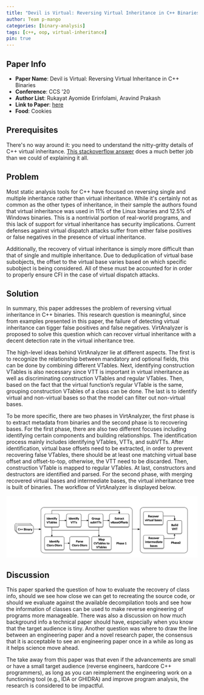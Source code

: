 ```yaml
---
title: "Devil is Virtual: Reversing Virtual Inheritance in C++ Binaries"
author: Team p-mango
categories: [binary-analysis]
tags: [c++, oop, virtual-inheritance]
pin: true
---
```


## Paper Info
- **Paper Name**: Devil is Virtual: Reversing Virtual Inheritance in C++ Binaries
- **Conference**: CCS '20
- **Author List**: Rukayat Ayomide Erinfolami, Aravind Prakash
- **Link to Paper**: [here](https://arxiv.org/pdf/2003.05039.pdf)
- **Food**: Cookies

## Prerequisites

There's no way around it: you need to understand the nitty-gritty details of C++ virtual inheritance.
[This stackoverflow answer](https://stackoverflow.com/a/16097013) does a much better job than we could of explaining it all.

## Problem

Most static analysis tools for C++ have focused on reversing single and multiple inheritance rather than virtual inheritance.
While it's certainly not as common as the other types of inheritance, in their sample the authors found that virtual inheritance was used in 11% of the Linux binaries and 12.5% of Windows binaries.
This is a nontrivial portion of real-world programs, and this lack of support for virtual inheritance has security implications.
Current defenses against virtual dispatch attacks suffer from either false positives or false negatives in the presence of virtual inheritance.

Additionally, the recovery of virtual inheritance is simply more difficult than that of single and multiple inheritance.
Due to deduplication of virtual base subobjects, the offset to the virtual base varies based on which specific subobject is being considered.
All of these must be accounted for in order to properly ensure CFI in the case of virtual dispatch attacks.

## Solution
In summary, this paper addresses the problem of reversing virtual inheritance in C++ binaries. This research question is meaningful, since from examples presented in this paper, the failure of detecting virtual inheritance can tigger false positives and false negatives. VirtAnalyzer is proposed to solve this question which can recover virtual inheritance with a decent detection rate in the virtual inheritance tree.

The high-level ideas behind VirtAnalyzer lie at different aspects. The first is to recognize the relationship between mandatory and optional fields, this can be done by combining different VTables. Next, identifying construction VTables is also necessary since VTT is important in virtual inheritance as well as discriminating construction VTables and regular VTables. Then, based on the fact that the virtual function’s regular VTable is the same, grouping construction VTables of a class can be done. The last is to identify virtual and non-virtual bases so that the model can filter out non-virtual bases.

To be more specific, there are two phases in VirtAnalyzer, the first phase is to extract metadata from binaries and the second phase is to recovering bases. For the first phase, there are also two different focuses including identifying certain components and building relationships. The identification process mainly includes identifying VTables, VTTs, and subVTTs. After identification, virtual base offsets need to be extracted, in order to prevent recovering false VTables, there should be at least one matching virtual base offset and offset-to-top, otherwise, the VTT need to be discarded. Then, construction VTable is mapped to regular VTables. At last, constructors and destructors are identified and parsed. For the second phase, with merging recovered virtual bases and intermediate bases, the virtual inheritance tree is built of binaries. The workflow of VirtAnalyzer is displayed below.

![](/assets/img/2021-01-27-devil-is-virtual/workflow.png)

## Discussion

This paper sparked the question of how to evaluate the recovery of class info, should we see how close we can get to recreating the source code, or should we evaluate against the available decompilation tools and see how the information of classes can be used to make reverse engineering of programs more manageable. There was also a discussion on how much background info a technical paper should have, especially when you know that the target audience is tiny. Another question was where to draw the line between an engineering paper and a novel research paper, the consensus that it is acceptable to see an engineering paper once in a while as long as it helps science move ahead.

The take away from this paper was that even if the advancements are small or have a small target audience (reverse engineers, hardcore C++ programmers), as long as you can reimplement the engineering work on a functioning tool (e.g., IDA or GHIDRA) and improve program analysis, the research is considered to be impactful.
